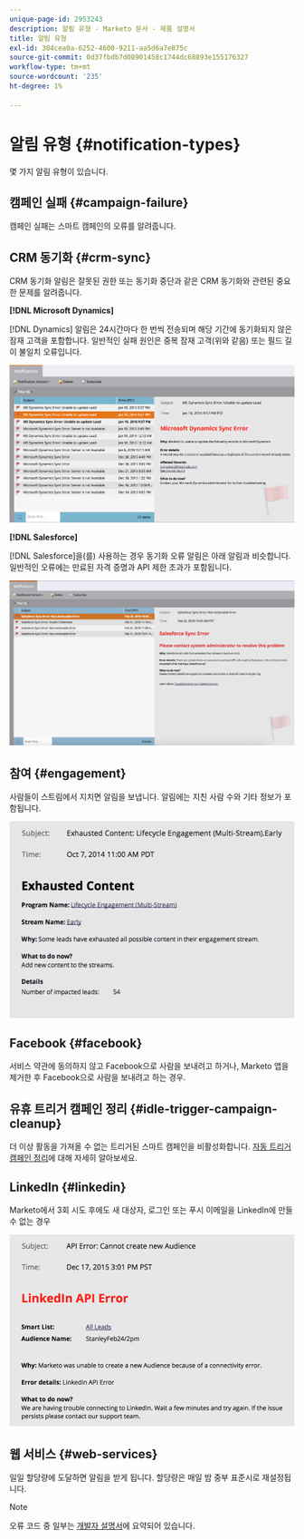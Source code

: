 ```yaml
---
unique-page-id: 2953243
description: 알림 유형 - Marketo 문서 - 제품 설명서
title: 알림 유형
exl-id: 384cea0a-6252-4600-9211-aa5d6a7e875c
source-git-commit: 0d37fbdb7d08901458c1744dc68893e155176327
workflow-type: tm+mt
source-wordcount: '235'
ht-degree: 1%

---
```


# 알림 유형 {#notification-types}

몇 가지 알림 유형이 있습니다.

## 캠페인 실패  {#campaign-failure}

캠페인 실패는 스마트 캠페인의 오류를 알려줍니다.

## CRM 동기화 {#crm-sync}

CRM 동기화 알림은 잘못된 권한 또는 동기화 중단과 같은 CRM 동기화와 관련된 중요한 문제를 알려줍니다.

**[!DNL Microsoft Dynamics]**

[!DNL Dynamics] 알림은 24시간마다 한 번씩 전송되며 해당 기간에 동기화되지 않은 잠재 고객을 포함합니다. 일반적인 실패 원인은 중복 잠재 고객(위와 같음) 또는 필드 길이 불일치 오류입니다.

![](assets/image2016-1-20-11-3a19-3a58.png)

**[!DNL Salesforce]**

[!DNL Salesforce]을(를) 사용하는 경우 동기화 오류 알림은 아래 알림과 비슷합니다. 일반적인 오류에는 만료된 자격 증명과 API 제한 초과가 포함됩니다.

![](assets/salesforcesyncerror.png)

## 참여 {#engagement}

사람들이 스트림에서 지치면 알림을 보냅니다. 알림에는 지친 사람 수와 기타 정보가 포함됩니다.

![](assets/image2014-10-14-10-3a57-3a9.png)

## Facebook {#facebook}

서비스 약관에 동의하지 않고 Facebook으로 사람을 보내려고 하거나, Marketo 앱을 제거한 후 Facebook으로 사람을 보내려고 하는 경우.

## 유휴 트리거 캠페인 정리 {#idle-trigger-campaign-cleanup}

더 이상 활동을 가져올 수 없는 트리거된 스마트 캠페인을 비활성화합니다. [자동 트리거 캠페인 정리](/help/marketo/product-docs/core-marketo-concepts/smart-campaigns/using-smart-campaigns/automatic-trigger-campaign-cleanup.md)에 대해 자세히 알아보세요.

## LinkedIn {#linkedin}

Marketo에서 3회 시도 후에도 새 대상자, 로그인 또는 푸시 이메일을 LinkedIn에 만들 수 없는 경우

![](assets/linkedin.png)

## 웹 서비스 {#web-services}

일일 할당량에 도달하면 알림을 받게 됩니다. 할당량은 매일 밤 중부 표준시로 재설정됩니다.

>[!NOTE]
>
>오류 코드 중 일부는 [개발자 설명서](https://experienceleague.adobe.com/ko/docs/marketo-developer/marketo/rest/error-codes)에 요약되어 있습니다.
